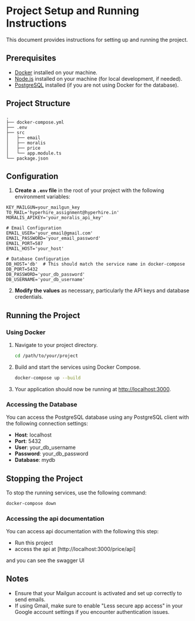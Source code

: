 # Project Setup and Running Instructions

This document provides instructions for setting up and running the project.

## Prerequisites

- [Docker](https://www.docker.com/get-started) installed on your machine.
- [Node.js](https://nodejs.org/) installed on your machine (for local development, if needed).
- [PostgreSQL](https://www.postgresql.org/download/) installed (if you are not using Docker for the database).

## Project Structure

```
.
├── docker-compose.yml
├── .env
├── src
│   ├── email
│   ├── moralis
│   ├── price
│   └── app.module.ts
└── package.json
```

## Configuration

1. **Create a `.env` file** in the root of your project with the following environment variables:

```plaintext
KEY_MAILGUN=your_mailgun_key
TO_MAIL='hyperhire_assignment@hyperhire.in'
MORALIS_APIKEY='your_moralis_api_key'

# Email Configuration
EMAIL_USER='your_email@gmail.com'
EMAIL_PASSWORD='your_email_password'
EMAIL_PORT=587
EMAIL_HOST='your_host'

# Database Configuration
DB_HOST='db'  # This should match the service name in docker-compose
DB_PORT=5432
DB_PASSWORD='your_db_password'
DB_USERNAME='your_db_username'
```

2. **Modify the values** as necessary, particularly the API keys and database credentials.

## Running the Project

### Using Docker

1. Navigate to your project directory.

   ```bash
   cd /path/to/your/project
   ```

2. Build and start the services using Docker Compose.

   ```bash
   docker-compose up --build
   ```

3. Your application should now be running at [http://localhost:3000](http://localhost:3000).

### Accessing the Database

You can access the PostgreSQL database using any PostgreSQL client with the following connection settings:

- **Host**: localhost
- **Port**: 5432
- **User**: your_db_username
- **Password**: your_db_password
- **Database**: mydb

## Stopping the Project

To stop the running services, use the following command:

```bash
docker-compose down
```

### Accessing the api documentation

You can access api documentation with the following this step:

- Run this project
- access the api at [http://localhost:3000/price/api]

and you can see the swagger UI

## Notes

- Ensure that your Mailgun account is activated and set up correctly to send emails.
- If using Gmail, make sure to enable "Less secure app access" in your Google account settings if you encounter authentication issues.
